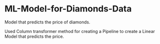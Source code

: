 # ML-Model-for-Diamonds-Data
Model that predicts the price of diamonds.

Used Column transformer method for creating a Pipeline to create a Linear Model that predicts the price.
